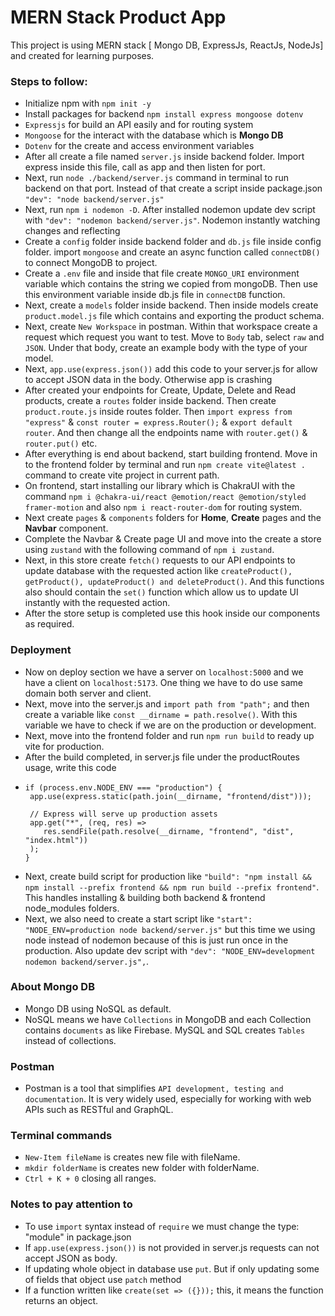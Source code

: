 # **MERN Stack Product App**

This project is using MERN stack [ Mongo DB, ExpressJs, ReactJs, NodeJs] and created for learning purposes.

### **Steps to follow:**

-   Initialize npm with `npm init -y`
-   Install packages for backend `npm install express mongoose dotenv`
-  `Expressjs` for build an API easily and for routing system
-   `Mongoose` for the interact with the database which is **Mongo DB**
-   `Dotenv` for the create and access environment variables
-   After all create a file named `server.js` inside backend folder. Import express inside this file, call as app and then listen for port.
-   Next, run `node ./backend/server.js` command in terminal to run backend on that port. Instead of that create a script inside package.json `"dev": "node backend/server.js"`
-   Next, run `npm i nodemon -D`. After installed nodemon update dev script with `"dev": "nodemon backend/server.js"`. Nodemon instantly watching changes and reflecting
-   Create a `config` folder inside backend folder and `db.js` file inside config folder. import `mongoose` and create an async function called `connectDB()` to connect MongoDB to project.
-   Create a `.env` file and inside that file create `MONGO_URI` environment variable which contains the string we copied from mongoDB. Then use this environment variable inside db.js file in `connectDB` function.
-   Next, create a `models` folder inside backend. Then inside models create `product.model.js` file which contains and exporting the product schema.
-   Next, create `New Workspace` in postman. Within that workspace create a request which request you want to test. Move to `Body` tab, select `raw` and `JSON`. Under that body, create an example body with the type of your model.
-   Next, `app.use(express.json())` add this code to your server.js for allow to accept JSON data in the body. Otherwise app is crashing
-   After created your endpoints for Create, Update, Delete and Read products, create a `routes` folder inside backend. Then create `product.route.js` inside routes folder. Then `import express from "express"` & `const router = express.Router();` & `export default router`. And then change all the endpoints name with `router.get()` & `router.put()` etc.
-   After everything is end about backend, start building frontend. Move in to the frontend folder by terminal and run `npm create vite@latest .` command to create vite project in current path.
-   On frontend, start installing our library which is ChakraUI with the command `npm i @chakra-ui/react @emotion/react @emotion/styled framer-motion` and also `npm i react-router-dom` for routing system.
-   Next create `pages` & `components` folders for **Home**, **Create** pages and the **Navbar** component.
-   Complete the Navbar & Create page UI and move into the create a store using `zustand` with the following command of `npm i zustand`.
-   Next, in this store create `fetch()` requests to our API endpoints to update database with the requested action like `createProduct(), getProduct(), updateProduct() and deleteProduct()`. And this functions also should contain the `set()` function which allow us to update UI instantly with the requested action.
-   After the store setup is completed use this hook inside our components as required.

### **Deployment**

-   Now on deploy section we have a server on `localhost:5000` and we have a client on `localhost:5173`. One thing we have to do use same domain both server and client.
-   Next, move into the server.js and `import path from "path";` and then create a variable like `const __dirname = path.resolve()`. With this variable we have to check if we are on the production or development.
-   Next, move into the frontend folder and run `npm run build` to ready up vite for production.
-   After the build completed, in server.js file under the productRoutes usage, write this code
-   ```
    if (process.env.NODE_ENV === "production") {
     app.use(express.static(path.join(__dirname, "frontend/dist")));

     // Express will serve up production assets
     app.get("*", (req, res) =>
        res.sendFile(path.resolve(__dirname, "frontend", "dist", "index.html"))
     );
    }
    ```
-   Next, create build script for production like `"build": "npm install && npm install --prefix frontend && npm run build --prefix frontend"`. This handles installing & building both backend & frontend node_modules folders.
-   Next, we also need to create a start script like `"start": "NODE_ENV=production node backend/server.js"` but this time we using node instead of nodemon because of this is just run once in the production. Also update dev script with `"dev": "NODE_ENV=development nodemon backend/server.js",`.

### **About Mongo DB**

-   Mongo DB using NoSQL as default.
-   NoSQL means we have `Collections` in MongoDB and each Collection contains `documents` as like Firebase. MySQL and SQL creates `Tables` instead of collections.

### **Postman**

-   Postman is a tool that simplifies `API development, testing and documentation`. It is very widely used, especially for working with web APIs such as RESTful and GraphQL.

### **Terminal commands**

-   `New-Item fileName` is creates new file with fileName.
-   `mkdir folderName` is creates new folder with folderName.
-   `Ctrl + K + 0` closing all ranges.

### **Notes to pay attention to**

-   To use `import` syntax instead of `require` we must change the type: "module" in package.json
-   If `app.use(express.json())` is not provided in server.js requests can not accept JSON as body.
-   If updating whole object in database use `put`. But if only updating some of fields that object use `patch` method
-   If a function written like `create(set => ({}));` this, it means the function returns an object.
